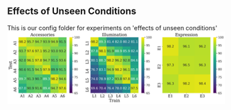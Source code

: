 ## Effects of Unseen Conditions

This is our config folder for experiments on 'effects of unseen conditions'
![unseen](../../../../_images/unseen_conditions.png)
